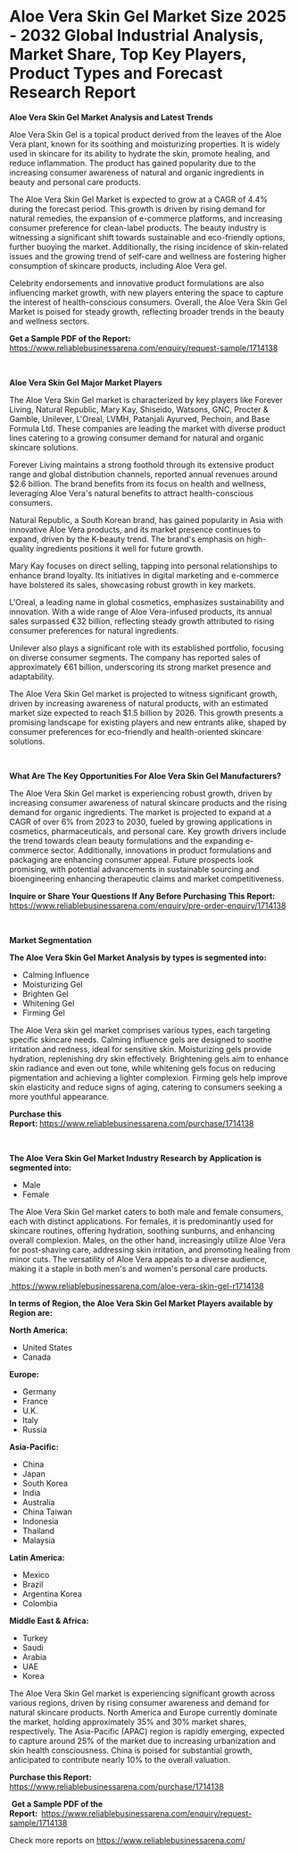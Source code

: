 <p><h1>Aloe Vera Skin Gel Market Size 2025 - 2032 Global Industrial Analysis, Market Share, Top Key Players, Product Types and Forecast Research Report</h1></p><p><strong>Aloe Vera Skin Gel Market Analysis and Latest Trends</strong></p>
<p><p>Aloe Vera Skin Gel is a topical product derived from the leaves of the Aloe Vera plant, known for its soothing and moisturizing properties. It is widely used in skincare for its ability to hydrate the skin, promote healing, and reduce inflammation. The product has gained popularity due to the increasing consumer awareness of natural and organic ingredients in beauty and personal care products.</p><p>The Aloe Vera Skin Gel Market is expected to grow at a CAGR of 4.4% during the forecast period. This growth is driven by rising demand for natural remedies, the expansion of e-commerce platforms, and increasing consumer preference for clean-label products. The beauty industry is witnessing a significant shift towards sustainable and eco-friendly options, further buoying the market. Additionally, the rising incidence of skin-related issues and the growing trend of self-care and wellness are fostering higher consumption of skincare products, including Aloe Vera gel.</p><p>Celebrity endorsements and innovative product formulations are also influencing market growth, with new players entering the space to capture the interest of health-conscious consumers. Overall, the Aloe Vera Skin Gel Market is poised for steady growth, reflecting broader trends in the beauty and wellness sectors.</p></p>
<p><strong>Get a Sample PDF of the Report:&nbsp;</strong> <a href="https://www.reliablebusinessarena.com/enquiry/request-sample/1714138?utm_campaign=3586&utm_medium=2&utm_source=Github&utm_content=ia&utm_term=28032025&utm_id=aloe-vera-skin-gel">https://www.reliablebusinessarena.com/enquiry/request-sample/1714138</a></p>
<p>&nbsp;</p>
<p><strong>Aloe Vera Skin Gel Major Market Players</strong></p>
<p><p>The Aloe Vera Skin Gel market is characterized by key players like Forever Living, Natural Republic, Mary Kay, Shiseido, Watsons, GNC, Procter & Gamble, Unilever, L'Oreal, LVMH, Patanjali Ayurved, Pechoin, and Base Formula Ltd. These companies are leading the market with diverse product lines catering to a growing consumer demand for natural and organic skincare solutions.</p><p>Forever Living maintains a strong foothold through its extensive product range and global distribution channels, reported annual revenues around $2.6 billion. The brand benefits from its focus on health and wellness, leveraging Aloe Vera's natural benefits to attract health-conscious consumers. </p><p>Natural Republic, a South Korean brand, has gained popularity in Asia with innovative Aloe Vera products, and its market presence continues to expand, driven by the K-beauty trend. The brand's emphasis on high-quality ingredients positions it well for future growth.</p><p>Mary Kay focuses on direct selling, tapping into personal relationships to enhance brand loyalty. Its initiatives in digital marketing and e-commerce have bolstered its sales, showcasing robust growth in key markets.</p><p>L'Oreal, a leading name in global cosmetics, emphasizes sustainability and innovation. With a wide range of Aloe Vera-infused products, its annual sales surpassed €32 billion, reflecting steady growth attributed to rising consumer preferences for natural ingredients.</p><p>Unilever also plays a significant role with its established portfolio, focusing on diverse consumer segments. The company has reported sales of approximately €61 billion, underscoring its strong market presence and adaptability.</p><p>The Aloe Vera Skin Gel market is projected to witness significant growth, driven by increasing awareness of natural products, with an estimated market size expected to reach $1.5 billion by 2026. This growth presents a promising landscape for existing players and new entrants alike, shaped by consumer preferences for eco-friendly and health-oriented skincare solutions.</p></p>
<p>&nbsp;</p>
<p><strong>What Are The Key Opportunities For Aloe Vera Skin Gel Manufacturers?</strong></p>
<p><p>The Aloe Vera Skin Gel market is experiencing robust growth, driven by increasing consumer awareness of natural skincare products and the rising demand for organic ingredients. The market is projected to expand at a CAGR of over 6% from 2023 to 2030, fueled by growing applications in cosmetics, pharmaceuticals, and personal care. Key growth drivers include the trend towards clean beauty formulations and the expanding e-commerce sector. Additionally, innovations in product formulations and packaging are enhancing consumer appeal. Future prospects look promising, with potential advancements in sustainable sourcing and bioengineering enhancing therapeutic claims and market competitiveness.</p></p>
<p><strong>Inquire or Share Your Questions If Any Before Purchasing This Report:</strong> <a href="https://www.reliablebusinessarena.com/enquiry/pre-order-enquiry/1714138?utm_campaign=3586&utm_medium=2&utm_source=Github&utm_content=ia&utm_term=28032025&utm_id=aloe-vera-skin-gel">https://www.reliablebusinessarena.com/enquiry/pre-order-enquiry/1714138</a></p>
<p>&nbsp;</p>
<p><strong>Market Segmentation</strong></p>
<p><strong>The Aloe Vera Skin Gel Market Analysis by types is segmented into:</strong></p>
<p><ul><li>Calming Influence</li><li>Moisturizing Gel</li><li>Brighten Gel</li><li>Whitening Gel</li><li>Firming Gel</li></ul></p>
<p><p>The Aloe Vera skin gel market comprises various types, each targeting specific skincare needs. Calming influence gels are designed to soothe irritation and redness, ideal for sensitive skin. Moisturizing gels provide hydration, replenishing dry skin effectively. Brightening gels aim to enhance skin radiance and even out tone, while whitening gels focus on reducing pigmentation and achieving a lighter complexion. Firming gels help improve skin elasticity and reduce signs of aging, catering to consumers seeking a more youthful appearance.</p></p>
<p><strong>Purchase this Report:&nbsp;</strong><a href="https://www.reliablebusinessarena.com/purchase/1714138?utm_campaign=3586&utm_medium=2&utm_source=Github&utm_content=ia&utm_term=28032025&utm_id=aloe-vera-skin-gel">https://www.reliablebusinessarena.com/purchase/1714138</a></p>
<p>&nbsp;</p>
<p><strong>The Aloe Vera Skin Gel Market Industry Research by Application is segmented into:</strong></p>
<p><ul><li>Male</li><li>Female</li></ul></p>
<p><p>The Aloe Vera Skin Gel market caters to both male and female consumers, each with distinct applications. For females, it is predominantly used for skincare routines, offering hydration, soothing sunburns, and enhancing overall complexion. Males, on the other hand, increasingly utilize Aloe Vera for post-shaving care, addressing skin irritation, and promoting healing from minor cuts. The versatility of Aloe Vera appeals to a diverse audience, making it a staple in both men's and women's personal care products.</p></p>
<p><a href="https://www.reliablebusinessarena.com/aloe-vera-skin-gel-r1714138?utm_campaign=3586&utm_medium=2&utm_source=Github&utm_content=ia&utm_term=28032025&utm_id=aloe-vera-skin-gel">&nbsp;https://www.reliablebusinessarena.com/aloe-vera-skin-gel-r1714138</a></p>
<p><strong>In terms of Region, the Aloe Vera Skin Gel Market Players available by Region are:</strong></p>
<p>
    <p> <strong> North America: </strong>
        <ul>
            <li>United States</li>
            <li>Canada</li>
        </ul>
        </p> 
    <p> <strong> Europe: </strong>
        <ul>
            <li>Germany</li>
            <li>France</li>
            <li>U.K.</li>
            <li>Italy</li>
            <li>Russia</li>
        </ul>
        </p> 
    <p> <strong> Asia-Pacific: </strong>
        <ul>
            <li>China</li>
            <li>Japan</li>
            <li>South Korea</li>
            <li>India</li>
            <li>Australia</li>
            <li>China Taiwan</li>
            <li>Indonesia</li>
            <li>Thailand</li>
            <li>Malaysia</li>
        </ul>
        </p> 
    <p> <strong> Latin America: </strong>
        <ul>
            <li>Mexico</li>
            <li>Brazil</li>
            <li>Argentina Korea</li>
            <li>Colombia</li>
        </ul>
        </p> 
    <p> <strong> Middle East & Africa: </strong>
        <ul>
            <li>Turkey</li>
            <li>Saudi</li>
            <li>Arabia</li>
            <li>UAE</li>
            <li>Korea</li>
        </ul>
    </p>
    </p>
<p><p>The Aloe Vera Skin Gel market is experiencing significant growth across various regions, driven by rising consumer awareness and demand for natural skincare products. North America and Europe currently dominate the market, holding approximately 35% and 30% market shares, respectively. The Asia-Pacific (APAC) region is rapidly emerging, expected to capture around 25% of the market due to increasing urbanization and skin health consciousness. China is poised for substantial growth, anticipated to contribute nearly 10% to the overall valuation.</p></p>
<p><strong>Purchase this Report: </strong><a href="https://www.reliablebusinessarena.com/purchase/1714138?utm_campaign=3586&utm_medium=2&utm_source=Github&utm_content=ia&utm_term=28032025&utm_id=aloe-vera-skin-gel">https://www.reliablebusinessarena.com/purchase/1714138</a></p>
<p>&nbsp;<strong>Get a Sample PDF of the Report:&nbsp;&nbsp;</strong><a href="https://www.reliablebusinessarena.com/enquiry/request-sample/1714138?utm_campaign=3586&utm_medium=2&utm_source=Github&utm_content=ia&utm_term=28032025&utm_id=aloe-vera-skin-gel">https://www.reliablebusinessarena.com/enquiry/request-sample/1714138</a></p>
<p><strong></strong></p>
<p>Check more reports on <a href="https://www.reliablebusinessarena.com/?utm_campaign=3586&utm_medium=2&utm_source=Github&utm_content=ia&utm_term=28032025&utm_id=aloe-vera-skin-gel">https://www.reliablebusinessarena.com/</a></p>